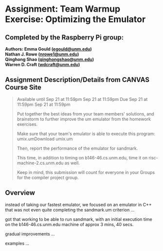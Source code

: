 # Assignment: Team Warmup Exercise: Optimizing the Emulator

## Completed by the Raspberry Pi group:
**Authors: Emma Gould      (egould@unm.edu)**<br/>
         **Nathan J. Rowe  (nrowe1@unm.edu)**<br/>
         **Qinghong Shao   (qinghongshao@unm.edu)**<br/>
         **Warren D. Craft (wdcraft@unm.edu)**<br/>

## Assignment Description/Details from CANVAS Course Site

> Available until Sep 21 at 11:59pm Sep 21 at 11:59pm
> Due Sep 21 at 11:59pm Sep 21 at 11:59pm
> 
> Put together the best ideas from your team members' solutions,
> and brainstorm to further improve the um emulator from the homework
> exercises.
> 
> Make sure that your team's emulator is able to execute this program:
> umix.umDownload umix.um
> 
> Then, report the performance of the emulator for sandmark.
> 
> This time, in addition to timing on b146-46.cs.unm.edu, time it on
> risc-machine-2.cs.unm.edu as well.
> 
> Keep in mind, this submission will count for everyone in your Groups
> for the compiler project group.

## Overview

instead of taking our fastest emulator, we focused on an emulator
in C++ that was not even quite completing the sandmark.um criterion …

got that working to be able to run sandmark, with an initial execution
time on the b146-46.cs.unm.edu machine of approx 3 mins, 40 secs.

gradual improvements …

examples …



